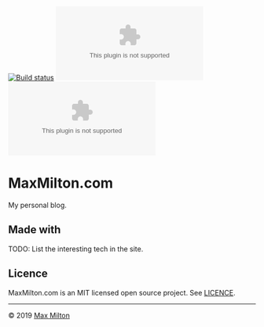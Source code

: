 [![Build status](https://img.shields.io/github/workflow/status/MaxMilton/MaxMilton.com/ci)](https://github.com/MaxMilton/MaxMilton.com/actions)
[![Coverage status](https://img.shields.io/codeclimate/coverage/MaxMilton/MaxMilton.com)](https://codeclimate.com/github/MaxMilton/MaxMilton.com)
[![Licence](https://img.shields.io/github/license/MaxMilton/MaxMilton.com)](https://github.com/MaxMilton/MaxMilton.com/blob/master/LICENCE)

# MaxMilton.com

My personal blog.

## Made with

TODO: List the interesting tech in the site.

## Licence

MaxMilton.com is an MIT licensed open source project. See [LICENCE](./LICENCE).

---

© 2019 [Max Milton](https://maxmilton.com)
